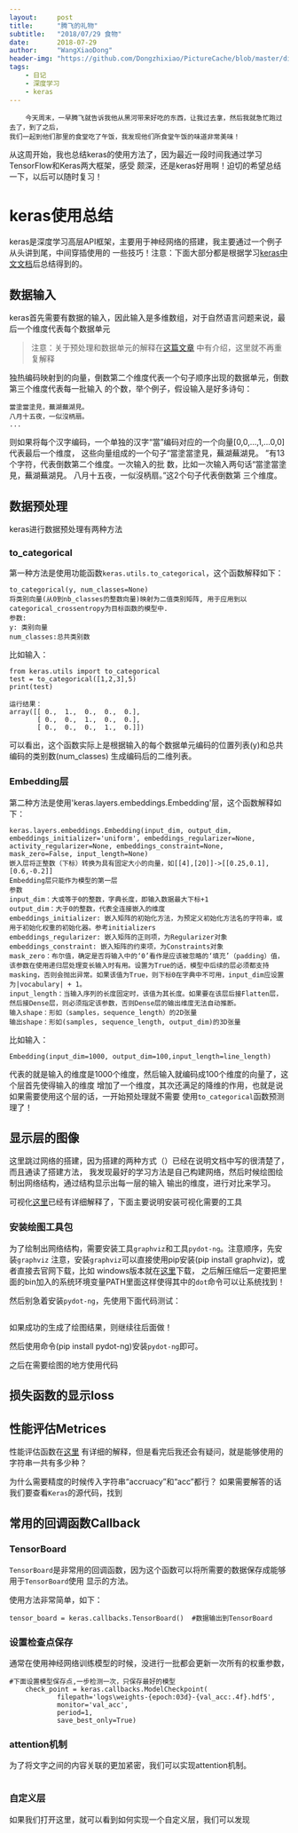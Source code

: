```yaml
---
layout:     post
title:      "腾飞的礼物"
subtitle:   "2018/07/29 食物"
date:       2018-07-29
author:     "WangXiaoDong"
header-img: "https://github.com/Dongzhixiao/PictureCache/blob/master/diaryPic/20180729.jpg?raw=true"
tags:
    - 日记
    - 深度学习
    - keras
---
```



```
    今天周末，一早腾飞就告诉我他从黑河带来好吃的东西，让我过去拿，然后我就急忙跑过去了，到了之后，
我们一起到他们那里的食堂吃了午饭，我发现他们所食堂午饭的味道非常美味！
```

从这周开始，我也总结keras的使用方法了，因为最近一段时间我通过学习TensorFlow和Keras两大框架，感受
颇深，还是keras好用啊！迫切的希望总结一下，以后可以随时复习！

# keras使用总结
keras是深度学习高层API框架，主要用于神经网络的搭建，我主要通过一个例子从头讲到尾，中间穿插使用的
一些技巧！注意：下面大部分都是根据学习<a target="_blank" href="http://keras-cn.readthedocs.io/en/latest/">keras中文文档</a>后总结得到的。

## 数据输入

keras首先需要有数据的输入，因此输入是多维数组，对于自然语言问题来说，最后一个维度代表每个数据单元
>注意：关于预处理和数据单元的解释在<a target="_blank" href="https://dongzhixiao.github.io/2018/07/21/so-hot/">这篇文章</a>
中有介绍，这里就不再重复解释

独热编码映射到的向量，倒数第二个维度代表一个句子顺序出现的数据单元，倒数第三个维度代表每一批输入
的个数，举个例子，假设输入是好多诗句：

```
當塗當塗見，蕪湖蕪湖見。 
八月十五夜，一似沒柄扇。
...
```

则如果将每个汉字编码，一个单独的汉字“當”编码对应的一个向量[0,0,...,1,...0,0]代表最后一个维度，
这些向量组成的一个句子“當塗當塗見，蕪湖蕪湖見。 ”有13个字符，代表倒数第二个维度。一次输入的批
数，比如一次输入两句话“當塗當塗見，蕪湖蕪湖見。 八月十五夜，一似沒柄扇。”这2个句子代表倒数第
三个维度。

## 数据预处理

keras进行数据预处理有两种方法

### to_categorical

第一种方法是使用功能函数`keras.utils.to_categorical`，这个函数解释如下：

```
to_categorical(y, num_classes=None)
将类别向量(从0到nb_classes的整数向量)映射为二值类别矩阵, 用于应用到以categorical_crossentropy为目标函数的模型中.
参数:
y: 类别向量
num_classes:总共类别数
```

比如输入：

```
from keras.utils import to_categorical
test = to_categorical([1,2,3],5)
print(test)

运行结果：
array([[ 0.,  1.,  0.,  0.,  0.],
       [ 0.,  0.,  1.,  0.,  0.],
       [ 0.,  0.,  0.,  1.,  0.]])
```

可以看出，这个函数实际上是根据输入的每个数据单元编码的位置列表(y)和总共编码的类别数(num_classes)
生成编码后的二维列表。

### Embedding层

第二种方法是使用'keras.layers.embeddings.Embedding'层，这个函数解释如下：

```
keras.layers.embeddings.Embedding(input_dim, output_dim, embeddings_initializer='uniform', embeddings_regularizer=None, activity_regularizer=None, embeddings_constraint=None, mask_zero=False, input_length=None)
嵌入层将正整数（下标）转换为具有固定大小的向量，如[[4],[20]]->[[0.25,0.1],[0.6,-0.2]]
Embedding层只能作为模型的第一层
参数
input_dim：大或等于0的整数，字典长度，即输入数据最大下标+1
output_dim：大于0的整数，代表全连接嵌入的维度
embeddings_initializer: 嵌入矩阵的初始化方法，为预定义初始化方法名的字符串，或用于初始化权重的初始化器。参考initializers
embeddings_regularizer: 嵌入矩阵的正则项，为Regularizer对象
embeddings_constraint: 嵌入矩阵的约束项，为Constraints对象
mask_zero：布尔值，确定是否将输入中的‘0’看作是应该被忽略的‘填充’（padding）值，该参数在使用递归层处理变长输入时有用。设置为True的话，模型中后续的层必须都支持masking，否则会抛出异常。如果该值为True，则下标0在字典中不可用，input_dim应设置为|vocabulary| + 1。
input_length：当输入序列的长度固定时，该值为其长度。如果要在该层后接Flatten层，然后接Dense层，则必须指定该参数，否则Dense层的输出维度无法自动推断。
输入shape：形如（samples，sequence_length）的2D张量
输出shape：形如(samples, sequence_length, output_dim)的3D张量
```

比如输入：

```
Embedding(input_dim=1000, output_dim=100,input_length=line_length)
```

代表的就是输入的维度是1000个维度，然后输入就编码成100个维度的向量了，这个层首先使得输入的维度
增加了一个维度，其次还满足的降维的作用，也就是说如果需要使用这个层的话，一开始预处理就不需要
使用`to_categorical`函数预测理了！


## 显示层的图像

这里跳过网络的搭建，因为搭建的两种方式（）已经在说明文档中写的很清楚了，而且通读了搭建方法，
我发现最好的学习方法是自己构建网络，然后时候绘图绘制出网络结构，通过结构显示出每一层的输入
输出的维度，进行对比来学习。

可视化<a target="_blank" href="http://keras-cn.readthedocs.io/en/latest/other/visualization/">这里</a>已经有详细解释了，下面主要说明安装可视化需要的工具

### 安装绘图工具包

为了绘制出网络结构，需要安装工具`graphviz`和工具`pydot-ng`。注意顺序，先安装`graphviz`
注意，安装`graphviz`可以直接使用pip安装(pip install graphviz)，或者直接去官网下载，比如
windows版本就在<a target="_blank" href="https://graphviz.gitlab.io/_pages/Download/Download_windows.html">这里</a>下载，
之后解压缩后一定要把里面的bin加入的系统环境变量PATH里面这样使得其中的`dot`命令可以让系统找到！

然后别急着安装`pydot-ng`，先使用下面代码测试：

```

```

如果成功的生成了绘图结果，则继续往后面做！

然后使用命令(pip install pydot-ng)安装`pydot-ng`即可。

之后在需要绘图的地方使用代码

## 损失函数的显示loss



## 性能评估Metrices

性能评估函数在<a target="_blank" href="http://keras-cn.readthedocs.io/en/latest/other/metrics/">这里</a>
有详细的解释，但是看完后我还会有疑问，就是能够使用的字符串一共有多少种？

为什么需要精度的时候传入字符串“accruacy”和“acc”都行？
如果需要解答的话我们要查看`Keras`的源代码，找到


## 常用的回调函数Callback

### TensorBoard

`TensorBoard`是非常用的回调函数，因为这个函数可以将所需要的数据保存成能够用于`TensorBoard`使用
显示的方法。

使用方法非常简单，如下：
```
tensor_board = keras.callbacks.TensorBoard()  #数据输出到TensorBoard
```

### 设置检查点保存

通常在使用神经网络训练模型的时候，没进行一批都会更新一次所有的权重参数，

```
#下面设置模型保存点,一步检测一次，只保存最好的模型
    check_point = keras.callbacks.ModelCheckpoint(
            filepath='logs\weights-{epoch:03d}-{val_acc:.4f}.hdf5',
            monitor='val_acc',
            period=1,
            save_best_only=True) 
```

### attention机制

为了将文字之间的内容关联的更加紧密，我们可以实现attention机制。


```

```

### 自定义层

如果我们打开这里，就可以看到如何实现一个自定义层，我们可以发现

